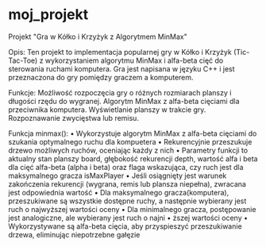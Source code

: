# moj_projekt

Projekt "Gra w Kółko i Krzyżyk z Algorytmem MinMax"

Opis:
Ten projekt to implementacja popularnej gry w Kółko i Krzyżyk (Tic-Tac-Toe) z wykorzystaniem algorytmu MinMax i alfa-beta cięć do sterowania ruchami komputera. Gra jest napisana w języku C++ i jest przeznaczona do gry pomiędzy graczem a komputerem.

Funkcje:
Możliwość rozpoczęcia gry o różnych rozmiarach planszy i długości rzędu do wygranej.
Algorytm MinMax z alfa-beta cięciami dla przeciwnika komputera.
Wyświetlanie planszy w trakcie gry.
Rozpoznawanie zwycięstwa lub remisu.

Funkcja minmax():
• Wykorzystuje algorytm MinMax z alfa-beta cięciami do szukania optymalnego ruchu dla
kompuetera
• Rekurencyjnie przeszukuje drzewo możliwych ruchów, oceniając każdy z nich
• Parametry funkcji to aktualny stan planszy board, głębokość rekurencji depth, wartość alfa i beta dla
cięć alfa-beta (alpha i beta) oraz flaga wskazująca, czy ruch jest dla maksymalnego gracza
isMaxPlayer
• Jeśli osiągnięty jest warunek zakończenia rekurencji (wygrana, remis lub plansza niepełna),
zwracana jest odpowiednia wartość
• Dla maksymalnego gracza(komputera), przeszukiwane są wszystkie dostępne ruchy, a następnie
wybierany jest ruch o najwyższej wartości oceny
• Dla minimalnego gracza, postępowanie jest analogiczne, ale wybierany jest ruch o najni
• ższej wartości oceny
• Wykorzystywane są alfa-beta cięcia, aby przyspieszyć przeszukiwanie drzewa, eliminując
niepotrzebne gałęzie
